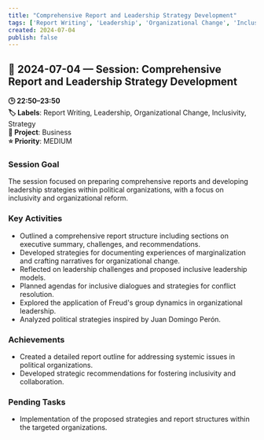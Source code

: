 ```yaml
---
title: "Comprehensive Report and Leadership Strategy Development"
tags: ['Report Writing', 'Leadership', 'Organizational Change', 'Inclusivity', 'Strategy']
created: 2024-07-04
publish: false
---
```


## 📅 2024-07-04 — Session: Comprehensive Report and Leadership Strategy Development

**🕒 22:50–23:50**  
**🏷️ Labels**: Report Writing, Leadership, Organizational Change, Inclusivity, Strategy  
**📂 Project**: Business  
**⭐ Priority**: MEDIUM  


### Session Goal
The session focused on preparing comprehensive reports and developing leadership strategies within political organizations, with a focus on inclusivity and organizational reform.

### Key Activities
- Outlined a comprehensive report structure including sections on executive summary, challenges, and recommendations.
- Developed strategies for documenting experiences of marginalization and crafting narratives for organizational change.
- Reflected on leadership challenges and proposed inclusive leadership models.
- Planned agendas for inclusive dialogues and strategies for conflict resolution.
- Explored the application of Freud's group dynamics in organizational leadership.
- Analyzed political strategies inspired by Juan Domingo Perón.

### Achievements
- Created a detailed report outline for addressing systemic issues in political organizations.
- Developed strategic recommendations for fostering inclusivity and collaboration.

### Pending Tasks
- Implementation of the proposed strategies and report structures within the targeted organizations.
